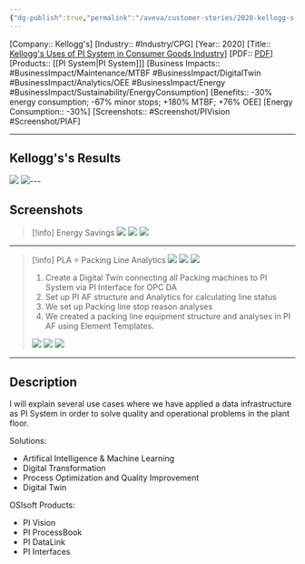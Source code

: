 ```yaml
---
{"dg-publish":true,"permalink":"/aveva/customer-stories/2020-kellogg-s-kellogg-s-uses-of-pi-system-in-consumer-goods-industry/","dgPassFrontmatter":true}
---
```


[Company:: Kellogg's]
[Industry:: #Industry/CPG]
[Year:: 2020]
[Title:: [Kellogg's Uses of PI System in Consumer Goods Industry](https://resources.osisoft.com/presentations/kellogg-s-uses-of-pi-system-in-consumer-goods-industry/)]
[PDF:: [PDF](https://cdn.osisoft.com/osi/presentations/2020-industry-summits/UC20EU-D6FB32-Kelloggs-Angles-Digital-Transformation-with-PI-System.pdf)]
[Products:: [[PI System\|PI System]]]
[Business Impacts:: #BusinessImpact/Maintenance/MTBF  #BusinessImpact/DigitalTwin #BusinessImpact/Analytics/OEE #BusinessImpact/Energy #BusinessImpact/Sustainability/EnergyConsumption]
[Benefits:: -30% energy consumption; -67% minor stops; +180% MTBF; +76% OEE]
[Energy Consumption:: -30%]
[Screenshots:: #Screenshot/PIVision #Screenshot/PIAF] 

---
## Kellogg's's Results
![](https://i.imgur.com/3EVtmTF.png)
![](https://i.imgur.com/Aq4LROc.png)---
## Screenshots
> [!info] Energy Savings
> ![](https://i.imgur.com/2GGoHP9.png)
> ![](https://i.imgur.com/RpxFCj3.jpg)
> ![](https://i.imgur.com/xxK3MIR.png)

---
> [!info] PLA = Packing Line Analytics
> ![](https://i.imgur.com/yLV96rl.png)
> ![](https://i.imgur.com/Yw3L54b.png)
> ![](https://i.imgur.com/nuL2YIs.png)
> 1. Create a Digital Twin connecting all Packing machines to PI System via PI Interface for OPC DA
> 2. Set up PI AF structure and Analytics for calculating line status
> 3. We set up Packing line stop reason analyses
> 4. We created a packing line equipment structure and analyses in PI AF using Element Templates.
> 
> ![](https://i.imgur.com/oVPC7bB.png)
> ![](https://i.imgur.com/ISvZyS2.png)
> ![](https://i.imgur.com/QqFhCZx.png)

---
## Description
I will explain several use cases where we have applied a data infrastructure as PI System in order to solve quality and operational problems in the plant floor.

Solutions:

- Artifical Intelligence & Machine Learning
- Digital Transformation
- Process Optimization and Quality Improvement
- Digital Twin

OSIsoft Products:

- PI Vision
- PI ProcessBook
- PI DataLink
- PI Interfaces